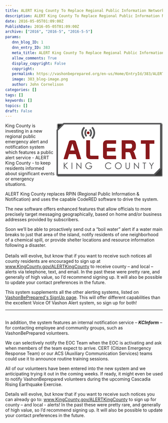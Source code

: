 ```yaml
---
title: ALERT King County To Replace Regional Public Information Network (RPIN)
description: ALERT King County To Replace Regional Public Information Network (RPIN)
date: 2016-05-05T01:09:00Z
PublishDate: 2016-05-05T01:09:00Z
archive: ["2016", "2016-5", "2016-5-5"]
params:
   dnn_blog_ID: 1
   dnn_entry_ID: 383
   meta_title: ALERT King County To Replace Regional Public Information Network (RPIN)
   allow_comments: True
   display_copyright: False
   copyright: 
   permalink: https://vashonbeprepared.org/en-us/Home/EntryId/383/ALERT-King-County-To-Replace-Regional-Public-Information-Network-RPIN
   image: 383_blog-image.png
   author: John Cornelison
categories: []
tags: []
keywords: []
topics: []
draft: False
---
```


<p><a href="/images/dnnBlog/1/383/Windows-Live-Writer-ALERT-King-County-replaces-old-Regional_F99B-AlertKC-color_2.png"><img width="340" height="172" align="right" title="AlertKC-color" style="border: 0px none; background-image: none; padding-top: 0px; padding-left: 0px; margin: 0px 0px 5px 5px; display: inline; padding-right: 0px; float: right;" alt="AlertKC-color" src="/images/dnnBlog/1/383/Windows-Live-Writer-ALERT-King-County-replaces-old-Regional_F99B-AlertKC-color_thumb.png" /></a>
King County is investing in a new regional public emergency alert and notification system which features a public alert service - ALERT King County - to keep residents informed about significant events or emergency situations. </p>
<p>ALERT King County  replaces RPIN (Regional Public Information &amp; Notification) and uses the capable CodeRED software to drive the system.</p>
The new software offers enhanced features that allow officials to more precisely target messaging geographically, based on home and/or business addresses provided by subscribers.<br />
<p>Soon we&rsquo;ll be able to proactively send out a &ldquo;boil water&rdquo; alert if a water main breaks to just that area of the island, notify residents of one neighborhood of a chemical spill, or provide shelter locations and resource information following a disaster.<br />
<br />
Details will evolve, but know that if you want to receive such notices all county residents are encouraged to sign up at <a target="_blank" href="http://www.KingCounty.gov/ALERTKingCounty">www.KingCounty.gov/ALERTKingCounty</a> to receive county &ndash; and local &ndash; alerts via telephone, text, and email. In the past these were pretty rare, and generally of high value, so I&rsquo;d recommend signing up. It will also be possible to update your contact preferences in the future.</p>
<p>This system supplements all the other alerting systems, listed on <a href="/News/SignupforEmergencyAlerts.aspx">VashonBePrepared's SignUp page</a>. This will offer different capabilities than the excellent Voice Of Vashon Alert system, so sign up for both!</p>
<p><hr />
<br />
In addition, the system features an internal notification service &ndash; <em><strong>KCInform</strong> </em>&ndash; for contacting employee and community groups, such as VashonBePrepared volunteers. </p>
<p>We can selectively notify the EOC Team when the EOC is activating and ask when members of the team expect to arrive. CERT (Citizen Emergency Response Team) or our ACS (Auxiliary Communication Services) teams could use it to announce routine training sessions.</p>
<p>All of our volunteers have been entered into the new system and we anticipating trying it out in the coming weeks. If ready, it might even be used to notify VashonBeprepared volunteers during the upcoming Cascadia Rising Earthquake Exercise.</p>
Details will evolve, but know that if you want to receive such notices you can already go to: <a href="http://www.KingCounty.gov/ALERTKingCounty">www.KingCounty.gov/ALERTKingCounty</a> to sign up for county &ndash; and local - alerts! In the past these were pretty rare, and generally of high value, so I&rsquo;d recommend signing up. It will also be possible to update your contact preferences in the future.<br />
